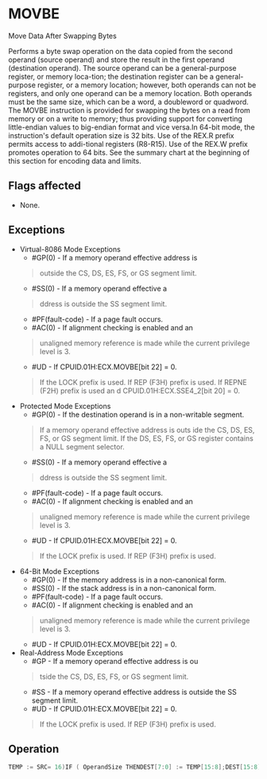 # MOVBE

Move Data After Swapping Bytes

Performs a byte swap operation on the data copied from the second operand (source operand) and store the result in the first operand (destination operand).
The source operand can be a general-purpose register, or memory loca-tion; the destination register can be a general-purpose register, or a memory location; however, both operands can not be registers, and only one operand can be a memory location.
Both operands must be the same size, which can be a word, a doubleword or quadword.
The MOVBE instruction is provided for swapping the bytes on a read from memory or on a write to memory; thus providing support for converting little-endian values to big-endian format and vice versa.In 64-bit mode, the instruction's default operation size is 32 bits.
Use of the REX.R prefix permits access to addi-tional registers (R8-R15).
Use of the REX.W prefix promotes operation to 64 bits.
See the summary chart at the beginning of this section for encoding data and limits.

## Flags affected

- None.

## Exceptions

- Virtual-8086 Mode Exceptions
  - #GP(0) - If a memory operand effective address is
  > outside the CS, DS, ES, FS, or GS segment limit.
  - #SS(0) - If a memory operand effective a
  > ddress is outside the SS segment limit.
  - #PF(fault-code) - If a page fault occurs.
  - #AC(0) - If alignment checking is enabled and an
  > unaligned memory reference is made while the 
  > current privilege level is 3.
  - #UD - If CPUID.01H:ECX.MOVBE[bit 22] = 0.
  > If the LOCK prefix is used.
  > If REP (F3H) prefix is used.
  > If REPNE (F2H) prefix is used an
  > d CPUID.01H:ECX.SSE4_2[bit 20] = 0.
- Protected Mode Exceptions
  - #GP(0) - If the destination operand is in a non-writable segment.
  > If a memory operand effective address is outs
  > ide the CS, DS, ES, FS, or GS segment limit.
  > If the DS, ES, FS, or GS register contains a NULL segment selector.
  - #SS(0) - If a memory operand effective a
  > ddress is outside the SS segment limit.
  - #PF(fault-code) - If a page fault occurs.
  - #AC(0) - If alignment checking is enabled and an
  > unaligned memory reference is made while the 
  > current privilege level is 3.
  - #UD - If CPUID.01H:ECX.MOVBE[bit 22] = 0.
  > If the LOCK prefix is used.
  > If REP (F3H) prefix is used.
- 64-Bit Mode Exceptions
  - #GP(0) - If the memory address is in a non-canonical form.
  - #SS(0) - If the stack address is in a non-canonical form.
  - #PF(fault-code) - If a page fault occurs.
  - #AC(0) - If alignment checking is enabled and an
  > unaligned memory reference is made while the 
  > current privilege level is 3.
  - #UD - If CPUID.01H:ECX.MOVBE[bit 22] = 0.
- Real-Address Mode Exceptions
  - #GP - If a memory operand effective address is ou
  > tside the CS, DS, ES, FS, or GS segment limit.
  - #SS - If a memory operand effective address is outside the SS segment limit.
  - #UD - If CPUID.01H:ECX.MOVBE[bit 22] = 0.
  > If the LOCK prefix is used.
  > If REP (F3H) prefix is used.

## Operation

```C
TEMP := SRC= 16)IF ( OperandSize THENDEST[7:0] := TEMP[15:8];DEST[15:8] := TEMP[7:0];=ELES IF( OperandSize  32) DEST[7:0] := TEMP[31:24];DEST[15:8] := TEMP[23:16];DEST[23:16] := TEMP[15:8];DEST[31:23] := TEMP[7:0];= 64) ELSE IF ( OperandSize DEST[23:16] := TEMP[47:40];DEST[31:24] := TEMP[39:32];DEST[39:32] := TEMP[31:24];DEST[47:40] := TEMP[23:16];DEST[55:48] := TEMP[15:8];DEST[63:56] := TEMP[7:0];FI;
```
